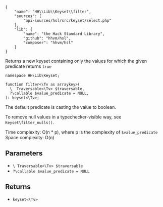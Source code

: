 ``` yamlmeta
{
    "name": "HH\\Lib\\Keyset\\filter",
    "sources": [
        "api-sources/hsl/src/keyset/select.php"
    ],
    "lib": {
        "name": "the Hack Standard Library",
        "github": "hhvm/hsl",
        "composer": "hhvm/hsl"
    }
}
```




Returns a new keyset containing only the values for which the given predicate
returns ` true `




``` Hack
namespace HH\Lib\Keyset;

function filter<\Tv as arraykey>(
  \  Traversable<\Tv> $traversable,
  ?\callable $value_predicate = NULL,
): keyset<\Tv>;
```




The default predicate is casting the value to boolean.




To remove null values in a typechecker-visible way, see ` Keyset\filter_nulls() `.




Time complexity: O(n * p), where p is the complexity of ` $value_predicate `
Space complexity: O(n)




## Parameters




+ ` \ Traversable<\Tv> $traversable `
+ ` ?\callable $value_predicate = NULL `




## Returns




* ` keyset<\Tv> `
<!-- HHAPIDOC -->
